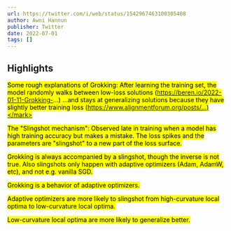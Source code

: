 ```yaml
---
url: https://twitter.com/i/web/status/1542967463100305408
author: Awni Hannun
publisher: Twitter
date: 2022-07-01
tags: []
---
```


## Highlights
<mark>Some rough explanations of Grokking: After learning the training set, the model randomly walks between low-loss solutions (https://beren.io/2022-01-11-Grokking-...) ...and stays at generalizing solutions because they have slightly better training loss (https://www.alignmentforum.org/posts/...)</mark>

<mark>The "Slingshot mechanism": Observed late in training when a model has high training accuracy but makes a mistake. The loss spikes and the parameters are "slingshot" to a new part of the loss surface.</mark>

<mark>Grokking is always accompanied by a slingshot, though the inverse is not true. Also slingshots only happen with adaptive optimizers (Adam, AdamW, etc), and not e.g. vanilla SGD.</mark>

<mark>Grokking is a behavior of adaptive optimizers.</mark>

<mark>Adaptive optimizers are more likely to slingshot from high-curvature local optima to low-curvature local optima.</mark>

<mark>Low-curvature local optima are more likely to generalize better.</mark>


